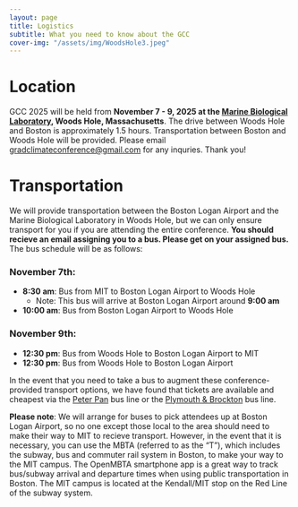 ```yaml
---
layout: page
title: Logistics
subtitle: What you need to know about the GCC
cover-img: "/assets/img/WoodsHole3.jpeg"
---
```


# Location

GCC 2025 will be held from __November 7 - 9, 2025 at the [Marine Biological Laboratory](https://www.mbl.edu/), Woods Hole, Massachusetts__. The drive between Woods Hole and Boston is approximately 1.5 hours. Transportation between Boston and Woods Hole will be provided. Please email [gradclimateconference@gmail.com](mailto:gradclimateconference@gmail.com) for any inquries. Thank you!

# Transportation

We will provide transportation between the Boston Logan Airport and the Marine Biological Laboratory in Woods Hole, but we can only ensure transport for you if you are attending the entire conference. __You should recieve an email assigning you to a bus. Please get on your assigned bus.__ The bus schedule will be as follows: 

### November 7th: 
- __8:30 am__: Bus from MIT to Boston Logan Airport to Woods Hole
   - Note: This bus will arrive at Boston Logan Airport around __9:00 am__ 
- __10:00 am__: Bus from Boston Logan Airport to Woods Hole

### November 9th:
- __12:30 pm__: Bus from Woods Hole to Boston Logan Airport to MIT
- __12:30 pm__: Bus from Woods Hole to Boston Logan Airport

In the event that you need to take a bus to augment these conference-provided transport options, we have found that tickets are available and cheapest via the [Peter Pan](https://peterpanbus.com/) bus line or the [Plymouth & Brockton](https://www.p-b.com/schedules/) bus line. 

__Please note__: We will arrange for buses to pick attendees up at Boston Logan Airport, so no one except those local to the area should need to make their way to MIT to recieve transport. However, in the event that it is necessary, you can use the MBTA (referred to as the “T”), which includes the subway, bus and commuter rail system in Boston, to make your way to the MIT campus. The OpenMBTA smartphone app is a great way to track bus/subway arrival and departure times when using public transportation in Boston. The MIT campus is located at the Kendall/MIT stop on the Red Line of the subway system.



<!--# How to get to MIT’s campus for the bus
You can take a cab from Boston Logan Airport or the South Station train/bus terminal, which will cost about $40 and take 20-30 minutes in all cases. Uber and Lyft can be slightly cheaper, depending on demand. If you are planning to take a cab or Uber/Lyft from Boston Logan Airport to MIT and would like to coordinate shared rides with other attendees, please enter your information on the spreadsheet link provided in the final logistics email and use the sheet to contact other attendees.

Alternatively, you can take the MBTA (referred to as the “T”) which includes the subway, bus and commuter rail system in Boston. 
<h4> How to get from Boston Logan Airport to MIT using the T: </h4>
The best way to get to MIT from the airport is to catch the free Silver Line bus from outside the lower level (baggage claim) of each terminal. This bus provides a free transfer into the subway system at South Station, from which point you can catch the Red Line to Kendall/MIT (look for the Inbound train in the direction of Alewife, exit four stops later). Plan at least an hour to get from Boston Logan Airport to MIT’s campus on the silver and red lines.

<h4> How to get from the South Station bus/train terminals to MIT using the T: </h4>
Those arriving via train or bus will have to purchase a farecard (<3$) to board the Red Line subway at South Station (look for the Inbound train in the direction of Alewife). Get off four stops later at the Kendall/MIT station. Budget half an hour to get from South Station to MIT’s campus.--> 


<!-- <style>
* {
  box-sizing: border-box;
}

/* Create two unequal columns that floats next to each other */
.column {
  float: left;
  padding: 10px;
}

.left {
  width: 60%;
}

.right {
  width: 40%;
}

/* Clear floats after the columns */
.row:after {
  content: "";
  display: table;
  clear: both;
}
</style>
<body>
<div class="row">
  <div class="column left" style="background-color: site.page-col;">
    <h1>Accomodations</h1>
    <p>Conference participants will be staying in historical cabins. Each cabin sleeps up to eight people. Restrooms and showers are located in a building across from the cabins (see map for details). Pack Forest provides towels and bedding for all participants.</p>
    <h3>What to Bring</h3>
    <p>Here is a reminder of what to bring with you: toiletries, a refillable water bottle, a headlamp (recommended), warm clothes, a rain jacket, a halloween costume, and your poster (if relevant). Bedding and towels will be provided, but some of the accommodations are a short walk away from the communal showers. You will be staying in cabins with 8 people in them, so you may want to bring ear plugs with you if you are a light sleeper!</p>
  </div>
  <div class="column right" style="background-color: site.page-col;">
    <img src="/assets/img/pfcc_map.png" alt="Pack Forest Conference Center Map">
  </div>
</div>
</body> -->
